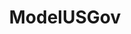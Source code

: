 ---
title: ModelUSGov
crosslinks:
- ModelWHPress
- ModelLibertarianParty
- ModelSouthernState
- ModelCentralState
- TheNewDeal
- youtubefactsbot
- ModelNortheastState
- USModelLiberals
- ModelUSHouse
- ModelUSPress
- ModelUSSenate
- ModelEasternState
- MAssociatedPress
- ModelDemocrats
- ModelPLP
- ModelMidwesternState
- youtubot
- ModelUSMeta
- ViktardForAmerica
- vexillology
---